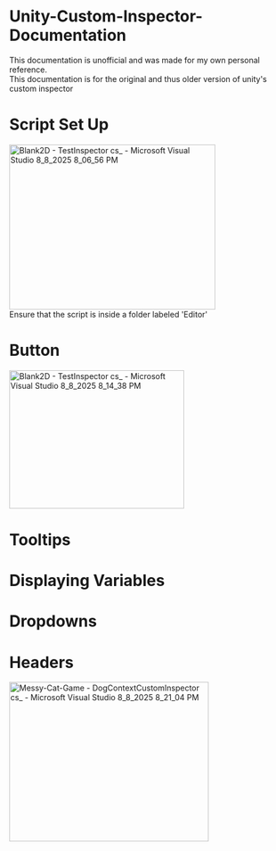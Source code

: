 # Unity-Custom-Inspector-Documentation
This documentation is unofficial and was made for my own personal reference.\
This documentation is for the original and thus older version of unity's custom inspector 
# Script Set Up
<img width="370" height="296" alt="Blank2D - TestInspector cs_ - Microsoft Visual Studio 8_8_2025 8_06_56 PM" src="https://github.com/user-attachments/assets/6e4c7a7a-2a23-4f4e-8918-856840d1e969" />\
Ensure that the script is inside a folder labeled 'Editor'
# Button
<img width="314" height="248" alt="Blank2D - TestInspector cs_ - Microsoft Visual Studio 8_8_2025 8_14_38 PM" src="https://github.com/user-attachments/assets/1f65e24b-866b-4576-818b-3557a0a21efc" />

# Tooltips

# Displaying Variables

# Dropdowns

# Headers
<img width="358" height="286" alt="Messy-Cat-Game - DogContextCustomInspector cs_ - Microsoft Visual Studio 8_8_2025 8_21_04 PM" src="https://github.com/user-attachments/assets/a5b2c86e-f936-439d-a181-b8f682e3e79d" />
